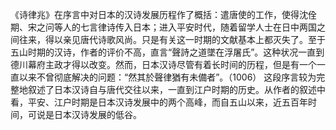 《诗律兆》在序言中对日本的汉诗发展历程作了概括：遣唐使的工作，使得沈佺期、宋之问等人的七言律诗传入日本；进入平安时代，随着留学人士在日中两国之间往来，得以亲见唐代诗歌风尚。只是有关这一时期的文献基本上都灭失了。至于五山时期的汉诗，作者的评价不高，直言“聲詩之道墜在浮屠氏”。这种状况一直到德川幕府主政才得以改变。然而，日本汉诗尽管有着长时间的历程，但是有一个一直以来不曾彻底解决的问题：“然其於聲律猶有未備者”。（1006）
这段序言较为完整地叙述了日本汉诗自与唐代交往以来，一直到江户时期的历史。从作者的叙述中看，平安、江户时期是日本汉诗发展中的两个高峰，而自五山以来，近五百年时间，可说是日本汉诗发展的低谷。